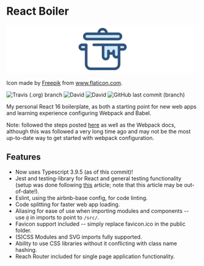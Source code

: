 # React Boiler

![Pot Logo](pot_logo.png 'Pot Logo')

Icon made by [Freepik](https://www.flaticon.com/authors/freepik) from www.flaticon.com.

![Travis (.org) branch](https://img.shields.io/travis/vzhny/react-boiler/master?style=for-the-badge)
![David](https://img.shields.io/david/vzhny/react-boiler?style=for-the-badge)
![David](https://img.shields.io/david/dev/vzhny/react-boiler?style=for-the-badge)
![GitHub last commit (branch)](https://img.shields.io/github/last-commit/vzhny/react-boiler/master?style=for-the-badge)

My personal React 16 boilerplate, as both a starting point for new web apps and learning experience configuring Webpack and Babel.

Note: followed the steps posted [here](https://auralinna.blog/) as well as the Webpack docs, although this was followed a very long time ago and may not be the most up-to-date way to get started with webpack configuration.

## Features

- Now uses Typescript 3.9.5 (as of this commit)!
- Jest and testing-library for React and general testing functionality (setup was done following [this](https://link.medium.com/fhDZqcKLNT) article; note that this article may be out-of-date!).
- Eslint, using the airbnb-base config, for code linting.
- Code splitting for faster web app loading.
- Aliasing for ease of use when importing modules and components -- use `@` in imports to point to `/src/`.
- Favicon support included -- simply replace favicon.ico in the public folder.
- (S)CSS Modules and SVG imports fully supported.
- Ability to use CSS libraries without it conflicting with class name hashing.
- Reach Router included for single page application functionality.
